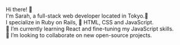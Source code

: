 Hi there! 👋 <br>
I'm Sarah, a full-stack web developer located in Tokyo.🗼<br>
I specialize in Ruby on Rails, 💎 HTML, CSS and JavaScript. <br>
🌱 I’m currently learning React and fine-tuning my JavaScript skills. <br>
👯 I’m looking to collaborate on new open-source projects.
